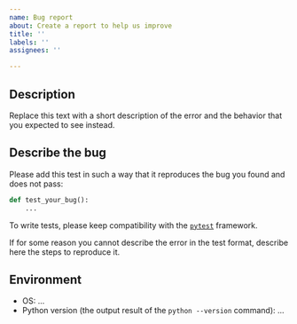 ```yaml
---
name: Bug report
about: Create a report to help us improve
title: ''
labels: ''
assignees: ''

---
```


## Description

Replace this text with a short description of the error and the behavior that you expected to see instead.


## Describe the bug

Please add this test in such a way that it reproduces the bug you found and does not pass:

```python
def test_your_bug():
    ...
```

To write tests, please keep compatibility with the [`pytest`](https://docs.pytest.org/) framework.

If for some reason you cannot describe the error in the test format, describe here the steps to reproduce it.


## Environment
 - OS: ...
 - Python version (the output result of the `python --version` command): ...
